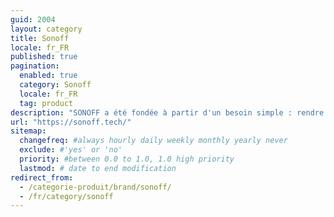 ```yaml
---
guid: 2004
layout: category
title: Sonoff
locale: fr_FR
published: true
pagination:
  enabled: true
  category: Sonoff
  locale: fr_FR
  tag: product
description: "SONOFF a été fondée à partir d'un besoin simple : rendre votre vie plus facile, intelligente et meilleure. Nous avons l'ambition de concevoir et de créer les produits intelligents les plus innovants de manière simple et abordable, y compris les commutateurs intelligents Wi-Fi DIY, le mur intelligent Wi-Fi. commutateurs, prises intelligentes Wi-Fi, éclairage intelligent Wi-Fi et autres accessoires pour vous offrir une maison intelligente."
url: "https://sonoff.tech/"
sitemap:
  changefreq: #always hourly daily weekly monthly yearly never
  exclude: #'yes' or 'no'
  priority: #between 0.0 to 1.0, 1.0 high priority
  lastmod: # date to end modification
redirect_from: 
  - /categorie-produit/brand/sonoff/
  - /fr/category/sonoff
---
```

